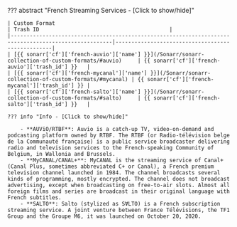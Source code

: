 ??? abstract "French Streaming Services - [Click to show/hide]"

    | Custom Format                                                                                        | Trash ID                                         |
    |------------------------------------------------------------------------------------------------------|--------------------------------------------------|
    | [{{ sonarr['cf']['french-auvio']['name'] }}](/Sonarr/sonarr-collection-of-custom-formats/#auvio)     | {{ sonarr['cf']['french-auvio']['trash_id'] }}   |
    | [{{ sonarr['cf']['french-mycanal']['name'] }}](/Sonarr/sonarr-collection-of-custom-formats/#mycanal) | {{ sonarr['cf']['french-mycanal']['trash_id'] }} |
    | [{{ sonarr['cf']['french-salto']['name'] }}](/Sonarr/sonarr-collection-of-custom-formats/#salto)     | {{ sonarr['cf']['french-salto']['trash_id'] }}   |

    ??? info "Info - [Click to show/hide]"

        - **AUViO/RTBF**: Auvio is a catch-up TV, video-on-demand and podcasting platform owned by RTBF. The RTBF (or Radio-télévision belge de la Communauté française) is a public service broadcaster delivering radio and television services to the French-speaking Community of Belgium, in Wallonia and Brussels.
        - **MyCANAL/CANAL+**: MyCANAL is the streaming service of Canal+ (Canal Plus, sometimes abbreviated C+ or Canal), a French premium television channel launched in 1984. The channel broadcasts several kinds of programming, mostly encrypted. The channel does not broadcast advertising, except when broadcasting on free-to-air slots. Almost all foreign films and series are broadcast in their original language with French subtitles.
        - **SALTO**: Salto (stylized as SⱯLTO) is a French subscription streaming service. A joint venture between France Télévisions, the TF1 Group and the Groupe M6, it was launched on October 20, 2020.
